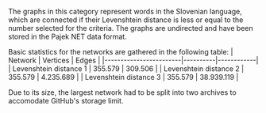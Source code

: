 The graphs in this category represent words in the Slovenian language, which are connected if their Levenshtein distance is less or equal to the number selected for the criteria. The graphs are undirected and have been stored in the Pajek NET data format.

Basic statistics for the networks are gathered in the following table:
| Network                | Vertices | Edges      |
|------------------------|----------|------------|
| Levenshtein distance 1 | 355.579  | 309.506    |
| Levenshtein distance 2 | 355.579  | 4.235.689  |
| Levenshtein distance 3 | 355.579  | 38.939.119 |

Due to its size, the largest network had to be split into two archives to accomodate GitHub's storage limit.
